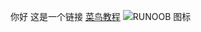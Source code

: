你好
这是一个链接 [菜鸟教程](https://www.runoob.com)
![RUNOOB 图标](https://static.jyshare.com/images/runoob-logo.pnsadg)
